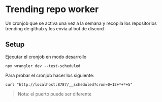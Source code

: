 # Trending repo worker
Un cronjob que se activa una vez a la semana y recopila los repositorios trending de github y los envía al 
bot de discord

## Setup
Ejecutar el cronjob en modo desarrollo
```shell
npx wrangler dev --test-scheduled
```

Para probar el cronjob hacer los siguiente:

```shell
curl "http://localhost:8787/__scheduled?cron=0+12+*+*+5"
```

> Nota: el puerto puede ser diferente